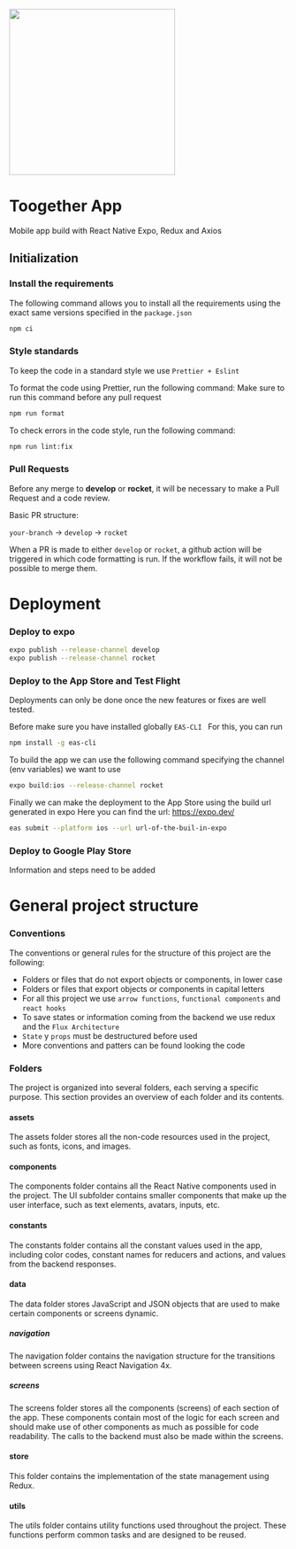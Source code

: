<p float="left" align="left">
  <img src="https://user-images.githubusercontent.com/63305840/150650911-a3aba1cc-c2dd-4ced-9d60-0bd5ea1cfc8e.png" width="300" />
</p>

# Toogether App

Mobile app build with React Native Expo, Redux and Axios

## Initialization

### Install the requirements
The following command allows you to install all the requirements using the exact same versions specified in the `package.json`

```bash
npm ci
```

### Style standards

To keep the code in a standard style we use `Prettier + Eslint`

To format the code using Prettier, run the following command:
Make sure to run this command before any pull request

```bash
npm run format
```

To check errors in the code style, run the following command:

```bash
npm run lint:fix
```

### Pull Requests
Before any merge to **develop** or **rocket**, it will be necessary to make a Pull Request and a code review.

Basic PR structure:

`your-branch` -> `develop` -> `rocket`

When a PR is made to either `develop` or `rocket`, a github action will be triggered in which code formatting is run.
If the workflow fails, it will not be possible to merge them.


# Deployment

### Deploy to expo
```bash
expo publish --release-channel develop
expo publish --release-channel rocket
```

### Deploy to the App Store and Test Flight
Deployments can only be done once the new features or fixes are well tested.

Before make sure you have installed globally `EAS-CLI `
For this, you can run 

```bash
npm install -g eas-cli
```

To build the app we can use the following command specifying the channel (env variables) we want to use

```bash
expo build:ios --release-channel rocket
```

Finally we can make the deployment to the App Store using the build url generated in expo
Here you can find the url: https://expo.dev/

```bash
eas submit --platform ios --url url-of-the-buil-in-expo
```

### Deploy to Google Play Store
Information and steps need to be added

# General project structure

### Conventions
The conventions or general rules for the structure of this project are the following:
- Folders or files that do not export objects or components, in lower case
- Folders or files that export objects or components in capital letters
- For all this project we use `arrow functions`, `functional components` and `react hooks`
- To save states or information coming from the backend we use redux and the `Flux Architecture`
- `State` y `props` must be destructured before used
- More conventions and patters can be found looking the code

### Folders
The project is organized into several folders, each serving a specific purpose. This section provides an overview of each folder and its contents.

#### assets
The assets folder stores all the non-code resources used in the project, such as fonts, icons, and images.

#### components
The components folder contains all the React Native components used in the project. The UI subfolder contains smaller components that make up the user interface, such as text elements, avatars, inputs, etc.

#### constants
The constants folder contains all the constant values used in the app, including color codes, constant names for reducers and actions, and values from the backend responses.

#### data
The data folder stores JavaScript and JSON objects that are used to make certain components or screens dynamic.

##### navigation
The navigation folder contains the navigation structure for the transitions between screens using React Navigation 4x.

##### screens
The screens folder stores all the components (screens) of each section of the app. These components contain most of the logic for each screen and should make use of other components as much as possible for code readability. The calls to the backend must also be made within the screens.

#### store
This folder contains the implementation of the state management using Redux.

#### utils
The utils folder contains utility functions used throughout the project. These functions perform common tasks and are designed to be reused.

